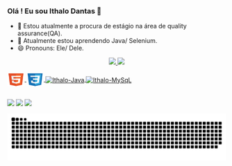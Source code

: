 ### Olá ! Eu sou Ithalo Dantas 👋

- 🔭  Estou atualmente a procura de estágio na área de quality assurance(QA).
- 🌱 Atualmente estou aprendendo Java/ Selenium.
- 😄 Pronouns: Ele/ Dele.

<div align="center">
  <a href="https://github.com/IthaloDantas">
  <img height="180em" src="https://github-readme-stats.vercel.app/api?username=IthaloDantas&show_icons=true&theme=merko&include_all_commits=true&count_private=true"/>
  <img height="180em" src="https://github-readme-stats.vercel.app/api/top-langs/?username=IthaloDantas&layout=merko&langs_count=7&theme=merko"/>
</div>
  
  <div style="display: inline_block"><br>
  <img align="center" alt="Ithalo-HTML" height="30" width="40" src="https://raw.githubusercontent.com/devicons/devicon/master/icons/html5/html5-original.svg">
  <img align="center" alt="Ithalo-CSS" height="30" width="40" src="https://raw.githubusercontent.com/devicons/devicon/master/icons/css3/css3-original.svg">
  <img align="center" alt="Ithalo-Java" height="40" width="40" src="https://cdn.jsdelivr.net/gh/devicons/devicon/icons/java/java-original-wordmark.svg">
  <img align="center" alt="Ithalo-MySqL" height="40" width="40" src="https://cdn.jsdelivr.net/gh/devicons/devicon/icons/mysql/mysql-original-wordmark.svg">
</div>
  
  ##
 
<div> 
  <a href="https://instagram.com/ithalo.d" target="_blank"><img src="https://img.shields.io/badge/-Instagram-%23E4405F?style=for-the-badge&logo=instagram&logoColor=white" target="_blank"></a>
  <a href = "mailto:ithalodantas@hotmail.com"><img src="https://img.shields.io/badge/-Gmail-%23333?style=for-the-badge&logo=gmail&logoColor=white" target="_blank"></a>
  <a href="https://www.linkedin.com/in/ithalo-dantas-22b92b18a" target="_blank"><img src="https://img.shields.io/badge/-LinkedIn-%230077B5?style=for-the-badge&logo=linkedin&logoColor=white" target="_blank"></a> 
</div>
  
  ![Snake animation](https://github.com/IthaloDantas/IthaloDantas/blob/output/github-contribution-grid-snake.svg)
